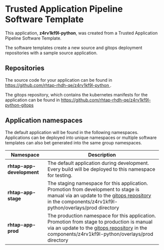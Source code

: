 # Trusted Application Pipeline Software Template

This application, **z4rv1kf9l-python**, was created from a Trusted Application Pipeline Software Template.

The software templates create a new source and gitops deployment repositories with a sample source application. 

## Repositories

The source code for your application can be found in [https://github.com/rhtap-rhdh-qe/z4rv1kf9l-python ](https://github.com/rhtap-rhdh-qe/z4rv1kf9l-python ).
 
The gitops repository, which contains the kubernetes manifests for the application can be found in 
[https://github.com/rhtap-rhdh-qe/z4rv1kf9l-python-gitops ](https://github.com/rhtap-rhdh-qe/z4rv1kf9l-python-gitops ) 

## Application namespaces 

The default application will be found in the following namespaces. Applications can be deployed into unique namespaces or multiple software templates can also bet generated into the same group namespaces.  

|  Namespace   |  Description   |  
| -------- | -------- |   
| **rhtap-app-development** | The default application during development. Every build will be deployed to this namespace for testing. | 
| **rhtap-app-stage** | The staging namespace for this application. Promotion from development to stage is manual via an update to the [gitops repository](https://github.com/rhtap-rhdh-qe/z4rv1kf9l-python-gitops ) in the components/z4rv1kf9l-python/overlays/prod directory |  
| **rhtap-app-prod** | The production namespace for this application. Promotion from stage to production is manual via an update to the [gitops repository](https://github.com/rhtap-rhdh-qe/z4rv1kf9l-python-gitops ) in the components/z4rv1kf9l-python/overlays/prod directory | 